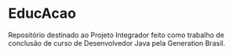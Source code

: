 # EducAcao
Repositório destinado ao Projeto Integrador feito como trabalho de conclusão de curso de Desenvolvedor Java pela Generation Brasil.
